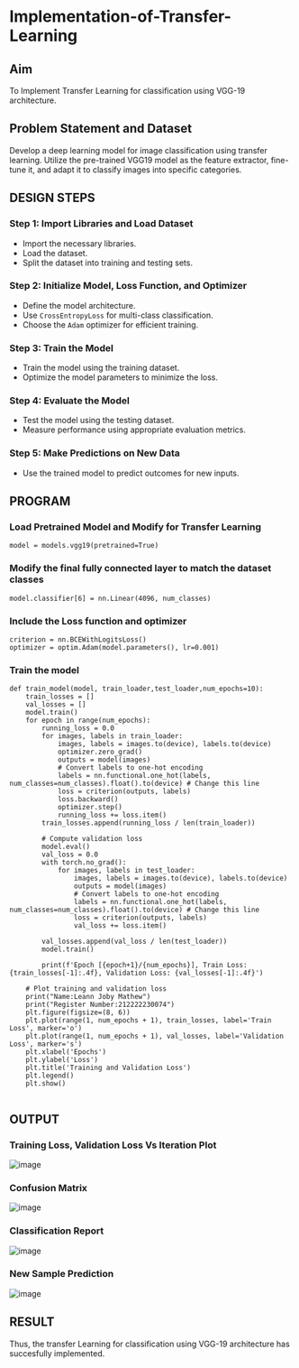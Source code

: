 # Implementation-of-Transfer-Learning
## Aim
To Implement Transfer Learning for classification using VGG-19 architecture.

## Problem Statement and Dataset
Develop a deep learning model for image classification using transfer learning. Utilize the pre-trained VGG19 model as the feature extractor, fine-tune it, and adapt it to classify images into specific categories.

## DESIGN STEPS
### **Step 1: Import Libraries and Load Dataset**
- Import the necessary libraries.
- Load the dataset.
- Split the dataset into training and testing sets.

### **Step 2: Initialize Model, Loss Function, and Optimizer**
- Define the model architecture.
- Use `CrossEntropyLoss` for multi-class classification.
- Choose the `Adam` optimizer for efficient training.

### **Step 3: Train the Model**
- Train the model using the training dataset.
- Optimize the model parameters to minimize the loss.

### **Step 4: Evaluate the Model**
- Test the model using the testing dataset.
- Measure performance using appropriate evaluation metrics.

### **Step 5: Make Predictions on New Data**
- Use the trained model to predict outcomes for new inputs.

## PROGRAM

### Load Pretrained Model and Modify for Transfer Learning
```
model = models.vgg19(pretrained=True)
```

### Modify the final fully connected layer to match the dataset classes
```
model.classifier[6] = nn.Linear(4096, num_classes)
```

### Include the Loss function and optimizer
```
criterion = nn.BCEWithLogitsLoss()
optimizer = optim.Adam(model.parameters(), lr=0.001)
```

### Train the model
```
def train_model(model, train_loader,test_loader,num_epochs=10):
    train_losses = []
    val_losses = []
    model.train()
    for epoch in range(num_epochs):
        running_loss = 0.0
        for images, labels in train_loader:
            images, labels = images.to(device), labels.to(device)
            optimizer.zero_grad()
            outputs = model(images)
            # Convert labels to one-hot encoding
            labels = nn.functional.one_hot(labels, num_classes=num_classes).float().to(device) # Change this line
            loss = criterion(outputs, labels)
            loss.backward()
            optimizer.step()
            running_loss += loss.item()
        train_losses.append(running_loss / len(train_loader))

        # Compute validation loss
        model.eval()
        val_loss = 0.0
        with torch.no_grad():
            for images, labels in test_loader:
                images, labels = images.to(device), labels.to(device)
                outputs = model(images)
                # Convert labels to one-hot encoding
                labels = nn.functional.one_hot(labels, num_classes=num_classes).float().to(device) # Change this line
                loss = criterion(outputs, labels)
                val_loss += loss.item()

        val_losses.append(val_loss / len(test_loader))
        model.train()

        print(f'Epoch [{epoch+1}/{num_epochs}], Train Loss: {train_losses[-1]:.4f}, Validation Loss: {val_losses[-1]:.4f}')

    # Plot training and validation loss
    print("Name:Leann Joby Mathew")
    print("Register Number:212222230074")
    plt.figure(figsize=(8, 6))
    plt.plot(range(1, num_epochs + 1), train_losses, label='Train Loss', marker='o')
    plt.plot(range(1, num_epochs + 1), val_losses, label='Validation Loss', marker='s')
    plt.xlabel('Epochs')
    plt.ylabel('Loss')
    plt.title('Training and Validation Loss')
    plt.legend()
    plt.show()


```

## OUTPUT
### Training Loss, Validation Loss Vs Iteration Plot
![image](https://github.com/user-attachments/assets/b8f91ddf-7faf-4fa8-ab4a-4efa074141af)


### Confusion Matrix
![image](https://github.com/user-attachments/assets/4a4affd0-14f3-4bda-bdec-423363a61707)


### Classification Report
![image](https://github.com/user-attachments/assets/bde7124b-d591-492c-8e67-e1c53a107763)


### New Sample Prediction
![image](https://github.com/user-attachments/assets/0cdce630-260e-407f-956e-a5533f9b1b90)


## RESULT
Thus, the transfer Learning for classification using VGG-19 architecture has succesfully implemented.
